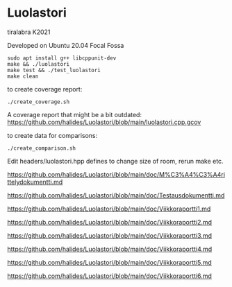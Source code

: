 # Luolastori
tiralabra K2021

Developed on Ubuntu 20.04 Focal Fossa

```
sudo apt install g++ libcppunit-dev
make && ./luolastori
make test && ./test_luolastori
make clean
```

to create coverage report:
```
./create_coverage.sh
```
A coverage report that might be a bit outdated: https://github.com/halides/Luolastori/blob/main/luolastori.cpp.gcov


to create data for comparisons:
```
./create_comparison.sh
```

Edit headers/luolastori.hpp defines to change size of room, rerun make etc.

https://github.com/halides/Luolastori/blob/main/doc/M%C3%A4%C3%A4rittelydokumentti.md

https://github.com/halides/Luolastori/blob/main/doc/Testausdokumentti.md

https://github.com/halides/Luolastori/blob/main/doc/Viikkoraportti1.md

https://github.com/halides/Luolastori/blob/main/doc/Viikkoraportti2.md

https://github.com/halides/Luolastori/blob/main/doc/Viikkoraportti3.md

https://github.com/halides/Luolastori/blob/main/doc/Viikkoraportti4.md

https://github.com/halides/Luolastori/blob/main/doc/Viikkoraportti5.md

https://github.com/halides/Luolastori/blob/main/doc/Viikkoraportti6.md
